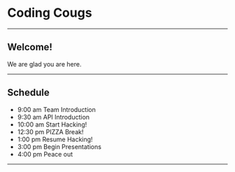 # Coding Cougs

---

## Welcome!

We are glad you are here.

---

## Schedule

* 9:00 am Team Introduction
* 9:30 am API Introduction
* 10:00 am Start Hacking!
* 12:30 pm PIZZA Break!
* 1:00 pm  Resume Hacking!
* 3:00 pm Begin Presentations
* 4:00 pm Peace out

--- 